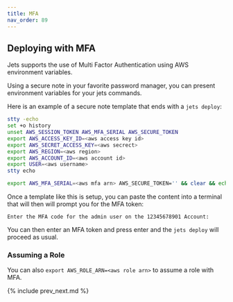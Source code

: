 ```yaml
---
title: MFA
nav_order: 89
---
```


## Deploying with MFA

Jets supports the use of Multi Factor Authentication using AWS environment variables.

Using a secure note in your favorite password manager, you can present environment variables for your jets commands.

Here is an example of a secure note template that ends with a `jets deploy`:
```bash
stty -echo
set +o history
unset AWS_SESSION_TOKEN AWS_MFA_SERIAL AWS_SECURE_TOKEN
export AWS_ACCESS_KEY_ID=<aws access key id>
export AWS_SECRET_ACCESS_KEY=<aws secrect>
export AWS_REGION=<aws region>
export AWS_ACCOUNT_ID=<aws account id>
export USER=<aws username>
stty echo

export AWS_MFA_SERIAL=<aws mfa arn> AWS_SECURE_TOKEN='' && clear && echo && read -p "Enter the MFA code for the ${USER} user on the ${AWS_ACCOUNT_ID} Account: " AWS_MFA_TOKEN && export AWS_MFA_TOKEN=${AWS_MFA_TOKEN} && set -o history && jets deploy

```
Once a template like this is setup, you can paste the content into a terminal that will then will prompt you for the MFA token:
```
Enter the MFA code for the admin user on the 12345678901 Account:
```
You can then enter an MFA token and press enter and the `jets deploy` will proceed as usual.

### Assuming a Role
You can also `export AWS_ROLE_ARN=<aws role arn>` to assume a role with MFA.

{% include prev_next.md %}
